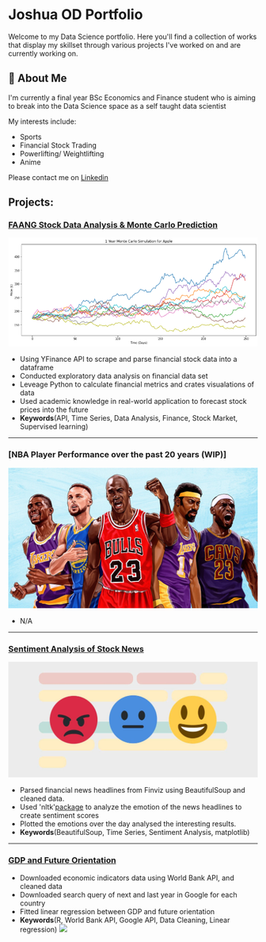 # Joshua OD Portfolio

Welcome to my Data Science portfolio. Here you'll find a collection of works that display my skillset
through various projects I've worked on and are currently working on.




## 🚀 About Me
I'm currently a final year BSc Economics and Finance student who is aiming to break into the Data Science space as a self taught data scientist

My interests include:
- Sports
- Financial Stock Trading
- Powerlifting/ Weightlifting
- Anime 

Please contact me on [Linkedin](https://www.linkedin.com/in/joshua-osei/)
 
## Projects:

###  [FAANG Stock Data Analysis & Monte Carlo Prediction](https://github.com/JoshuaOD/Projects/tree/main/FAANG)
![image](https://github.com/JoshuaOD/Projects/blob/main/images/download.png)
* Using YFinance API to scrape and parse financial stock data into a dataframe 
* Conducted exploratory data analysis on financial data set
* Leveage Python to calculate financial metrics and crates visualations of data
* Used academic knowledge in real-world application to forecast stock prices into the future
* **Keywords**(API, Time Series, Data Analysis, Finance, Stock Market, Supervised learning)



---
 
###  [NBA Player Performance over the past 20 years (WIP)]
![image](https://github.com/JoshuaOD/Projects/blob/main/images/nba.jpg)
* N/A
---
 
 
### [Sentiment Analysis of Stock News](https://github.com/JoshuaOD/Projects/tree/main/Sentiment%20Analysis)
![image](https://github.com/JoshuaOD/Projects/blob/main/images/sentiment.jpeg)
* Parsed financial news headlines from Finviz using BeautifulSoup and cleaned data.
* Used 'nltk'[package](https://www.nltk.org/api/nltk.sentiment.html) to analyze the emotion of the news headlines to create sentiment scores
* Plotted the emotions over the day analysed the interesting results.
* **Keywords**(BeautifulSoup, Time Series, Sentiment Analysis, matplotlib)
---
 
 
### [GDP and Future Orientation](https://github.com/alexhuang1117/Data-Science-Portfolio/blob/master/GDP%20and%20Future%20Orientation/GDP_and_Future_Orientation.md)
* Downloaded economic indicators data using World Bank API, and cleaned data
* Downloaded search query of next and last year in Google for each country
* Fitted linear regression between GDP and future orientation
* **Keywords**(R, World Bank API, Google API, Data Cleaning, Linear regression)
  <img src="GDP%20and%20Future%20Orientation/GDP_and_Future_Orientation_files/figure-markdown_github-ascii_identifiers/unnamed-chunk-8-1.png" width="500">

 
